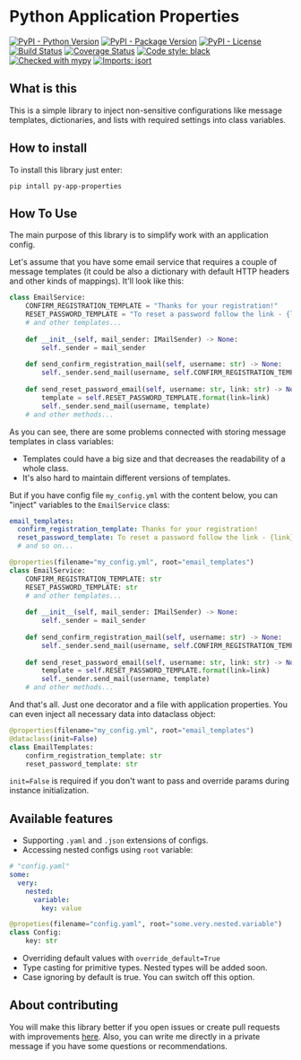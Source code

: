 # Python Application Properties
[![PyPI - Python Version](https://img.shields.io/pypi/pyversions/py-app-properties)](https://pypi.org/project/py-app-properties/)
[![PyPI - Package Version](https://img.shields.io/pypi/v/py-app-properties)](https://pypi.org/project/py-app-properties/)
[![PyPI - License](https://img.shields.io/pypi/l/py-app-properties)](https://pypi.org/project/py-app-properties/)
[![Build Status](https://app.travis-ci.com/yar-kik/py-app-properties.svg?branch=master)](https://app.travis-ci.com/yar-kik/py-app-properties)
[![Coverage Status](https://coveralls.io/repos/github/yar-kik/py-app-properties/badge.svg?branch=dev)](https://coveralls.io/github/yar-kik/py-app-properties?branch=dev)
[![Code style: black](https://img.shields.io/badge/code%20style-black-000000.svg)](https://github.com/psf/black)
[![Checked with mypy](http://www.mypy-lang.org/static/mypy_badge.svg)](http://mypy-lang.org/)
[![Imports: isort](https://img.shields.io/badge/%20imports-isort-%231674b1?style=flat&labelColor=ef8336)](https://pycqa.github.io/isort/)


## What is this
This is a simple library to inject non-sensitive configurations like message templates, dictionaries, and lists with required settings into class variables.

## How to install
To install this library just enter:
```shell
pip intall py-app-properties
```

## How To Use
The main purpose of this library is to simplify work with an application config.

Let's assume that you have some email service that requires a couple of message templates (it could be also a dictionary with default HTTP headers and other kinds of mappings).
It'll look like this:
```python
class EmailService:
    CONFIRM_REGISTRATION_TEMPLATE = "Thanks for your registration!"
    RESET_PASSWORD_TEMPLATE = "To reset a password follow the link - {link}"
    # and other templates...
    
    def __init__(self, mail_sender: IMailSender) -> None:
        self._sender = mail_sender
    
    def send_confirm_registration_mail(self, username: str) -> None:
        self._sender.send_mail(username, self.CONFIRM_REGISTRATION_TEMPLATE)
    
    def send_reset_password_email(self, username: str, link: str) -> None:
        template = self.RESET_PASSWORD_TEMPLATE.format(link=link)
        self._sender.send_mail(username, template)
    # and other methods...
```
As you can see, there are some problems connected with storing message templates in class variables:
* Templates could have a big size and that decreases the readability of a whole class.
* It's also hard to maintain different versions of templates.

But if you have config file `my_config.yml` with the content below, you can "inject" variables to the `EmailService` class:
```yaml
email_templates:
  confirm_registration_template: Thanks for your registration!
  reset_password_template: To reset a password follow the link - {link}
  # and so on...
```
```python
@properties(filename="my_config.yml", root="email_templates")
class EmailService:
    CONFIRM_REGISTRATION_TEMPLATE: str
    RESET_PASSWORD_TEMPLATE: str
    # and other templates...
    
    def __init__(self, mail_sender: IMailSender) -> None:
        self._sender = mail_sender
    
    def send_confirm_registration_mail(self, username: str) -> None:
        self._sender.send_mail(username, self.CONFIRM_REGISTRATION_TEMPLATE)
    
    def send_reset_password_email(self, username: str, link: str) -> None:
        template = self.RESET_PASSWORD_TEMPLATE.format(link=link)
        self._sender.send_mail(username, template)
    # and other methods...
```
And that's all. Just one decorator and a file with application properties.
You can even inject all necessary data into dataclass object:
```python
@properties(filename="my_config.yml", root="email_templates")
@dataclass(init=False)
class EmailTemplates:
    confirm_registration_template: str
    reset_password_template: str
```
`init=False` is required if you don't want to pass and override params during instance initialization.

## Available features
* Supporting `.yaml` and `.json` extensions of configs.
* Accessing nested configs using `root` variable:
```yaml
# "config.yaml"
some:
  very:
    nested:
      variable:
        key: value
```
```python
@propeties(filename="config.yaml", root="some.very.nested.variable")
class Config:
    key: str
```
* Overriding default values with `override_default=True`
* Type casting for primitive types. Nested types will be added soon.
* Case ignoring by default is true. You can switch off this option.

## About contributing
You will make this library better if you open issues or create pull requests with improvements [here](https://github.com/yar-kik/py-app-properties). Also, you can write me directly in a private message if you have some questions or recommendations.
